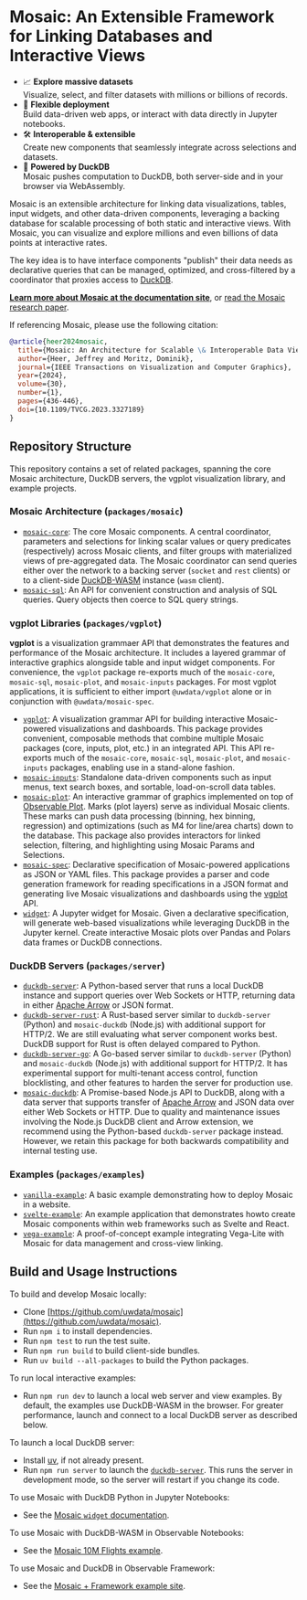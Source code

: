 # Mosaic: An Extensible Framework for Linking Databases and Interactive Views

* 📈 **Explore massive datasets**<br/>
  Visualize, select, and filter datasets with millions or billions of records.
* 🚀 **Flexible deployment**<br/>
  Build data-driven web apps, or interact with data directly in Jupyter notebooks.
* 🛠️ **Interoperable & extensible**<br/>
  Create new components that seamlessly integrate across selections and datasets.
* 🦆 **Powered by DuckDB**<br/>
  Mosaic pushes computation to DuckDB, both server-side and in your browser via WebAssembly.

Mosaic is an extensible architecture for linking data visualizations, tables, input widgets, and other data-driven components, leveraging a backing database for scalable processing of both static and interactive views. With Mosaic, you can visualize and explore millions and even billions of data points at interactive rates.

The key idea is to have interface components "publish" their data needs as declarative queries that can be managed, optimized, and cross-filtered by a coordinator that proxies access to [DuckDB](https://duckdb.org/).

[**Learn more about Mosaic at the documentation site**](https://idl.uw.edu/mosaic/), or [read the Mosaic research paper](https://idl.uw.edu/papers/mosaic).

If referencing Mosaic, please use the following citation:

```bibtex
@article{heer2024mosaic,
  title={Mosaic: An Architecture for Scalable \& Interoperable Data Views},
  author={Heer, Jeffrey and Moritz, Dominik},
  journal={IEEE Transactions on Visualization and Computer Graphics},
  year={2024},
  volume={30},
  number={1},
  pages={436-446},
  doi={10.1109/TVCG.2023.3327189}
}
```

## Repository Structure

This repository contains a set of related packages, spanning the core Mosaic architecture, DuckDB servers, the vgplot visualization library, and example projects.

### Mosaic Architecture (`packages/mosaic`)

* [`mosaic-core`](https://github.com/uwdata/mosaic/tree/main/packages/mosaic/core): The core Mosaic components. A central coordinator, parameters and selections for linking scalar values or query predicates (respectively) across Mosaic clients, and filter groups with materialized views of pre-aggregated data. The Mosaic coordinator can send queries either over the network to a backing server (`socket` and `rest` clients) or to a client-side [DuckDB-WASM](https://github.com/duckdb/duckdb-wasm) instance (`wasm` client).
* [`mosaic-sql`](https://github.com/uwdata/mosaic/tree/main/packages/mosaic/sql): An API for convenient construction and analysis of SQL queries. Query objects then coerce to SQL query strings.

### vgplot Libraries (`packages/vgplot`)

**vgplot** is a visualization grammaer API that demonstrates the features and performance of the Mosaic architecture. It includes a layered grammar of interactive graphics alongside table and input widget components. For convenience, the `vgplot` package re-exports much of the `mosaic-core`, `mosaic-sql`, `mosaic-plot`, and `mosaic-inputs` packages. For most vgplot applications, it is sufficient to either import `@uwdata/vgplot` alone or in conjunction with `@uwdata/mosaic-spec`.

* [`vgplot`](https://github.com/uwdata/mosaic/tree/main/packages/vgplot/vgplot): A visualization grammar API for building interactive Mosaic-powered visualizations and dashboards. This package provides convenient, composable methods that combine multiple Mosaic packages (core, inputs, plot, etc.) in an integrated API. This API re-exports much of the `mosaic-core`, `mosaic-sql`, `mosaic-plot`, and `mosaic-inputs` packages, enabling use in a stand-alone fashion.
* [`mosaic-inputs`](https://github.com/uwdata/mosaic/tree/main/packages/vgplot/inputs): Standalone data-driven components such as input menus, text search boxes, and sortable, load-on-scroll data tables.
* [`mosaic-plot`](https://github.com/uwdata/mosaic/tree/main/packages/vgplot/plot): An interactive grammar of graphics implemented on top of [Observable Plot](https://github.com/observablehq/plot). Marks (plot layers) serve as individual Mosaic clients. These marks can push data processing (binning, hex binning, regression) and optimizations (such as M4 for line/area charts) down to the database. This package also provides interactors for linked selection, filtering, and highlighting using Mosaic Params and Selections.
* [`mosaic-spec`](https://github.com/uwdata/mosaic/tree/main/packages/vgplot/spec): Declarative specification of Mosaic-powered applications as JSON or YAML files. This package provides a parser and code generation framework for reading specifications in a JSON format and generating live Mosaic visualizations and dashboards using the [vgplot](https://github.com/uwdata/mosaic/tree/main/packages/vgplot) API.
* [`widget`](https://github.com/uwdata/mosaic/tree/main/packages/vgplot/widget): A Jupyter widget for Mosaic. Given a declarative specification, will generate web-based visualizations while leveraging DuckDB in the Jupyter kernel. Create interactive Mosaic plots over Pandas and Polars data frames or DuckDB connections.

### DuckDB Servers (`packages/server`)

* [`duckdb-server`](https://github.com/uwdata/mosaic/tree/main/packages/server/duckdb-server): A Python-based server that runs a local DuckDB instance and support queries over Web Sockets or HTTP, returning data in either [Apache Arrow](https://arrow.apache.org/) or JSON format.
* [`duckdb-server-rust`](https://github.com/uwdata/mosaic/tree/main/packages/server/duckdb-server-rust): A Rust-based server similar to `duckdb-server` (Python) and `mosaic-duckdb` (Node.js) with additional support for HTTP/2. We are still evaluating what server component works best. DuckDB support for Rust is often delayed compared to Python.
* [`duckdb-server-go`](https://github.com/uwdata/mosaic/tree/main/packages/server/duckdb-server-go): A Go-based server similar to `duckdb-server` (Python) and `mosaic-duckdb` (Node.js) with additional support for HTTP/2. It has experimental support for multi-tenant access control, function blocklisting, and other features to harden the server for production use.
* [`mosaic-duckdb`](https://github.com/uwdata/mosaic/tree/main/packages/server/duckdb): A Promise-based Node.js API to DuckDB, along with a data server that supports transfer of [Apache Arrow](https://arrow.apache.org/) and JSON data over either Web Sockets or HTTP. Due to quality and maintenance issues involving the Node.js DuckDB client and Arrow extension, we recommend using the Python-based `duckdb-server` package instead. However, we retain this package for both backwards compatibility and internal testing use.

### Examples (`packages/examples`)

* [`vanilla-example`](https://github.com/uwdata/mosaic/tree/main/packages/examples/vanilla-example): A basic example demonstrating how to deploy Mosaic in a website.
* [`svelte-example`](https://github.com/uwdata/mosaic/tree/main/packages/examples/svelte-example): An example application that demonstrates  howto create Mosaic components within web frameworks such as Svelte and React.
* [`vega-example`](https://github.com/uwdata/mosaic/tree/main/packages/examples/vega-example): A proof-of-concept example integrating Vega-Lite with Mosaic for data management and cross-view linking.

## Build and Usage Instructions

To build and develop Mosaic locally:

* Clone [https://github.com/uwdata/mosaic](https://github.com/uwdata/mosaic).
* Run `npm i` to install dependencies.
* Run `npm test` to run the test suite.
* Run `npm run build` to build client-side bundles.
* Run `uv build --all-packages` to build the Python packages.

To run local interactive examples:

* Run `npm run dev` to launch a local web server and view examples. By default, the examples use DuckDB-WASM in the browser. For greater performance, launch and connect to a local DuckDB server as described below.

To launch a local DuckDB server:

* Install [uv](https://docs.astral.sh/uv/), if not already present.
* Run `npm run server` to launch the [`duckdb-server`](https://github.com/uwdata/mosaic/tree/main/packages/server/duckdb-server). This runs the server in development mode, so the server will restart if you change its code.

To use Mosaic with DuckDB Python in Jupyter Notebooks:

* See the [Mosaic `widget` documentation](https://idl.uw.edu/mosaic/jupyter/).

To use Mosaic with DuckDB-WASM in Observable Notebooks:

* See the [Mosaic 10M Flights example](https://observablehq.com/@uwdata/mosaic-cross-filter-flights-10m).

To use Mosaic and DuckDB in Observable Framework:

* See the [Mosaic + Framework example site](https://github.com/uwdata/mosaic-framework-example).
